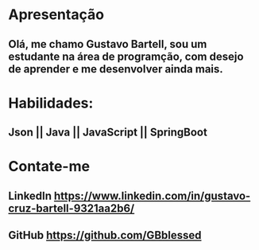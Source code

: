 
# Apresentação

## Olá, me chamo Gustavo Bartell, sou um estudante na área de programção, com desejo de aprender e me desenvolver ainda mais.

# Habilidades:
## Json || Java || JavaScript || SpringBoot

# Contate-me
## LinkedIn https://www.linkedin.com/in/gustavo-cruz-bartell-9321aa2b6/

## GitHub https://github.com/GBblessed


